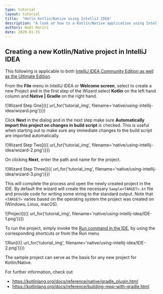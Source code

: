 ```yaml
---
type: tutorial
layout: tutorial
title:  "Hello Kotlin/Native using IntelliJ IDEA"
description: "A look at how to a Kotlin/Native application using IntelliJ IDEA"
authors: Hadi Hariri
date: 2020-01-15
---
```


<!--- To become a How-To. Need to change type to new "HowTo" --->


## Creating a new Kotlin/Native project in IntelliJ IDEA

This following is applicable to both [IntelliJ IDEA Community Edition as well as the Ultimate Edition](https://www.jetbrains.com/idea).


From the **File** menu in IntelliJ IDEA or **Welcome screen**, select to create a new Project and in the first step of the Wizard
select **Kotlin** on the left hand column and **Native | Gradle** on the right hand.

![Wizard Step One]({{ url_for('tutorial_img', filename='native/using-intellij-idea/wizard.png')}})

Click **Next** in the dialog and in the next step make sure **Automatically import this project on changes in build script** is checked. This is useful when starting
out to make sure any immediate changes to the build script are imported automatically. 

![Wizard Step Two]({{ url_for('tutorial_img', filename='native/using-intellij-idea/wizard-2.png')}})

On clicking **Next**, enter the path and name for the project.

![Wizard Step Three]({{ url_for('tutorial_img', filename='native/using-intellij-idea/wizard-3.png')}})

This will complete the process and open the newly created project in the IDE. By default the wizard will create the necessary
`Sample<TARGET>.kt` file and provide code for writing some string to the standard output. Note that `<TARGET>` varies based on the operating
system the project was created on (Windows, Linux, macOS).

![Project]({{ url_for('tutorial_img', filename='native/using-intellij-idea/IDE-1.png')}})

To run the project, simply invoke the [Run command in the IDE](https://www.jetbrains.com/help/idea/running-applications.html), by using the corresponding shortcuts or from the Run menu

![Run]({{ url_for('tutorial_img', filename='native/using-intellij-idea/IDE-2.png')}})

The sample project can serve as the basis for any new project for Kotlin/Native.

For further information, check out 

* https://kotlinlang.org/docs/reference/native/gradle_plugin.html
* https://kotlinlang.org/docs/reference/building-mpp-with-gradle.html

